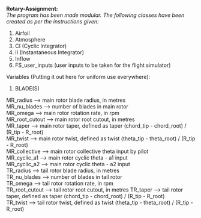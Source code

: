 **Rotary-Assignment:** <br>
*The program has been made modular. The following classes have been created as per the instructions given:*<br>

1. Airfoil
2. Atmosphere
3. CI (Cyclic Integrator)
4. II (Instantaneous Integrator)
5. Inflow
6. FS_user_inputs (user inputs to be taken for the flight simulator)

Variables (Putting it out here for uniform use everywhere):

1. BLADE(S)

MR_radius          -->    main rotor blade radius, in metres<br>
MR_nu_blades       -->    number of blades in main rotor<br>
MR_omega           -->    main rotor rotation rate, in rpm<br>
MR_root_cutout     -->    main rotor root cutout, in metres<br>
MR_taper           -->    main rotor taper, defined as taper    (chord_tip - chord_root) / (R_tip - R_root)<br>
MR_twist           -->    main rotor twist, defined as twist    (theta_tip - theta_root) / (R_tip - R_root)<br>
MR_collective      -->    main rotor collective theta input by pilot<br>
MR_cyclic_a1       -->    main rotor cyclic theta - a1 input<br>
MR_cyclic_a2       -->    main rotor cyclic theta - a2 input <br>
TR_radius          -->    tail rotor blade radius, in metres<br>
TR_nu_blades       -->    number of blades in tail rotor<br>
TR_omega           -->    tail rotor rotation rate, in rpm<br>
TR_root_cutout     -->    tail rotor root cutout, in metres
TR_taper           -->    tail rotor taper, defined as taper    (chord_tip - chord_root) / (R_tip - R_root)<br>
TR_twist           -->    tail rotor twist, defined as twist    (theta_tip - theta_root) / (R_tip - R_root)<br>

